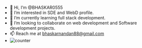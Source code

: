 - 👋 Hi, I’m @BHASKAR0555
- 👀 I’m interested in SDE and WebD profile.
- 🌱 I’m currently learning full stack development.
- 💞️ I’m looking to collaborate on web development and Software development projects.
- 📫 Reach me at bhaskarnandan88@gmail.com
- ![counter](https://[YOUR_ENDPOINT].m.pipedream.net)

<!---
BHASKAR0555/BHASKAR0555 is a ✨ special ✨ repository because its `README.md` (this file) appears on your GitHub profile.
You can click the Preview link to take a look at your changes.
--->
